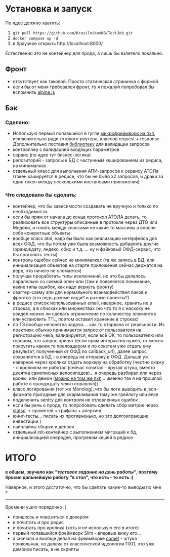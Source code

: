 # Установка и запуск

По идее должно хватить:
1. `git pull https://github.com/KrasilnikovKB/TestJob.git`
2. `docker compose up -d`
3. в браузере открыть http://localhost:8000/

Естественно это не контейнер для прода, а лишь бы взлетело локально.

## Фронт
 - отсутствует как таковой. Просто статическая страничка с формой
 - если бы от меня требовался фронт, то я пожалуй попробовал бы вспомнить [alpine.js](https://alpinejs.dev/start-here)

## Бэк

### Сделано:
 - Использую первый попавшийся в гугле [микрофреймворк на пхп](https://www.google.com/search?q=php+microframework), исключительно ради готового роутера, классов request + response. Дополнительно поставил [библиотеку](https://github.com/rakit/validation) для валидации запросов
 - контроллер с валидацией входящих параметров
 - сервис (по идее тут бизнес-логика)
 - репозиторий - запросы к БД с частичным кешированием из редиса, на минималках
 - отдельный класс для выполнения АПИ-запросов к сервису АТОЛа (токен кэшируется в редисе, что бы не было х2 запросов, и драки за один токен между несколькими инстансами приложения)

### Что следовало бы сделать:
 - контейнер, что бы зависимости создавать не вручную и только по необходимости
 - если бы прям от начала до конца протокол АТОЛА делать, то реализовать все структуры описанные в протокле через ДТО или Модели, и гонять между классами не какие то массивы а вполне себе конкретные объекты
 - вообще класс atol, надо бы было как реализацию интерфейса для всех ОФД, что бы потом уже была возможность добавлять другие (орандждату, яндекс, сбис и т.д. ... ну и фэйковый ОФД-сервис, что бы прогонять тесты)
 - контроль ошибок сейчас на минималках (та же запись в БД, или инициализация объектов на старте приложения сейчас держатся на вере, что ничего не сломается)
 - получше проработать типы исключений, но это бы делалось паралельно со схемой опен-апи (там и появляется понимание, какие типы ошибок, как надо вернуть фронту)
 - сваггер-схему апи для нормального взаимодействия бэков и фронтов (это ведь разные люди? и разные проекты?)
 - в редисе список использованных email, наверное, хранить не в строках, а в списках или множествах (но что то я с наскоку не увидел можно ли сделать ограничение по количеству элементов или установить TTL, поэтом оставил хранение в строках)
 - по ТЗ вообще непонятна задача.... как то оторвана от реальности. Из практики: обычно принимается запрос от пользователя на регистрацию чека, валидируется, если всё ОК, то пользователю или говорим, что запрос принят (если прям интерактив нужен, то можно покрутить каким то прелоадером и по сокетам уже отдать ему результат, полученный от ОФД по callback_url), далее запрос сохраняется в БД - в очередь на отправку в ОФД. Дальше уж наверное через кролика отдать воркеру на обработку (честно скажу - с кроликом не работал (сейчас почитал - крутая штука, вместо десятка самописных велосипедов)... я очередь разбирал или через кроны, или демон ([можно на том же пхп](https://github.com/walkor/workerman)... именно так я на прошлой работе в орандждату чеки отправлял))
 - класс логирования (тот же Monolog), что бы логи выводить в json-формате пригодные для скармливания тому же грейлогу или ёлке
 - подключить sentry для контроля не отловленных ошибок
 - если бы речь о проде, то попробовать сделать сбор метрик через [statsd](https://github.com/Slickdeals/statsd-php) -> прометей + графана + алертинг
 - юнит-тесты... писать их противненько, но это долгоиграющие инвестиции )
 - пайплайны сборки и деплоя
 - отдельный init-контейнер с выполнением миграций к бд, инициализацией очередей, прогревом кешей в редисе


# ИТОГО
**в общем, звучало как _"тестовое задание на день работы"_, поэтому бросил дальнейшую работу "в стол", что есть - то есть :)**

Наверное, и этого достаточно, что бы сделать какие-то выводы по мне ?

---
Времени ушло порядочно :(

- пришлось и повозиться с докером
- и почитать и про редис 
- и почитать про кролика (хоть и не использую его в итоге)
- первый попавшийся фреймворк Slim - впервые вижу его...
- а сначала и вообще делал на фреймворке [comet](https://github.com/gotzmann/comet) - штука прикольная, но далека от классической идеологии ПХП, это уже демонов писать, а не скрипты
